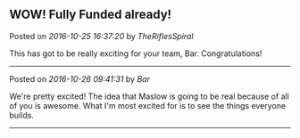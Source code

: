 ## WOW! Fully Funded already!
Posted on *2016-10-25 16:37:20* by *TheRiflesSpiral*

This has got to be really exciting for your team, Bar. Congratulations!

---

Posted on *2016-10-26 09:41:31* by *Bar*

We're pretty excited! The idea that Maslow is going to be real because of all of you is awesome. What I'm most excited for is to see the things everyone builds.

---

